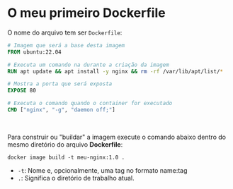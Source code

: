 # O meu primeiro Dockerfile

O nome do arquivo tem ser `Dockerfile`:

```Dockerfile
# Imagem que será a base desta imagem
FROM ubuntu:22.04

# Executa um comando na durante a criação da imagem
RUN apt update && apt install -y nginx && rm -rf /var/lib/apt/list/*

# Mostra a porta que será exposta
EXPOSE 80

# Executa o comando quando o container for executado
CMD ["nginx", "-g", "daemon off;"]
```

<br>

Para construir ou "buildar" a imagem execute o comando abaixo dentro do mesmo diretório do arquivo **Dockerfile**:

```shell
docker image build -t meu-nginx:1.0 .
```
- `-t`: Nome e, opcionalmente, uma tag no formato name:tag
- `.`: Significa o diretório de trabalho atual.